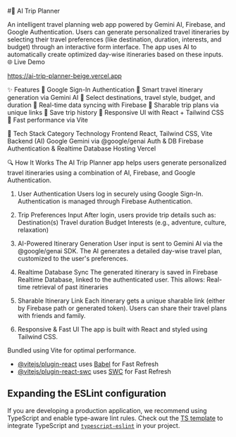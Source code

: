 #🧠 AI Trip Planner

An intelligent travel planning web app powered by Gemini AI, Firebase, and Google Authentication. Users can generate personalized travel itineraries by selecting their travel preferences (like destination, duration, interests, and budget) through an interactive form interface. The app uses AI to automatically create optimized day-wise itineraries based on these inputs.
🌐 Live Demo

https://ai-trip-planner-beige.vercel.app

✨ Features
🔐 Google Sign-In Authentication
🧳 Smart travel itinerary generation via Gemini AI
📍 Select destinations, travel style, budget, and duration
💾 Real-time data syncing with Firebase
🔗 Sharable trip plans via unique links
💾 Save trip history
📱 Responsive UI with React + Tailwind CSS
🚀 Fast performance via Vite

🔧 Tech Stack
Category	           Technology
Frontend	       React, Tailwind CSS, Vite
Backend (AI)	   Google Gemini via @google/genai
Auth & DB     	 Firebase Authentication & Realtime Database
Hosting	                 Vercel 


🔍 How It Works
The AI Trip Planner app helps users generate personalized travel itineraries using a combination of AI, Firebase, and Google Authentication.

1. User Authentication
Users log in securely using Google Sign-In.
Authentication is managed through Firebase Authentication.

2. Trip Preferences Input
After login, users provide trip details such as:
Destination(s)
Travel duration
Budget
Interests (e.g., adventure, culture, relaxation)

3. AI-Powered Itinerary Generation
User input is sent to Gemini AI via the @google/genai SDK.
The AI generates a detailed day-wise travel plan, customized to the user's preferences.

4. Realtime Database Sync
The generated itinerary is saved in Firebase Realtime Database, linked to the authenticated user.
This allows:
Real-time retrieval of past itineraries

5. Sharable Itinerary Link
Each itinerary gets a unique sharable link (either by Firebase path or generated token).
Users can share their travel plans with friends and family.

6. Responsive & Fast UI
The app is built with React and styled using Tailwind CSS.

Bundled using Vite for optimal performance.
- [@vitejs/plugin-react](https://github.com/vitejs/vite-plugin-react/blob/main/packages/plugin-react/README.md) uses [Babel](https://babeljs.io/) for Fast Refresh
- [@vitejs/plugin-react-swc](https://github.com/vitejs/vite-plugin-react-swc) uses [SWC](https://swc.rs/) for Fast Refresh

## Expanding the ESLint configuration

If you are developing a production application, we recommend using TypeScript and enable type-aware lint rules. Check out the [TS template](https://github.com/vitejs/vite/tree/main/packages/create-vite/template-react-ts) to integrate TypeScript and [`typescript-eslint`](https://typescript-eslint.io) in your project.

